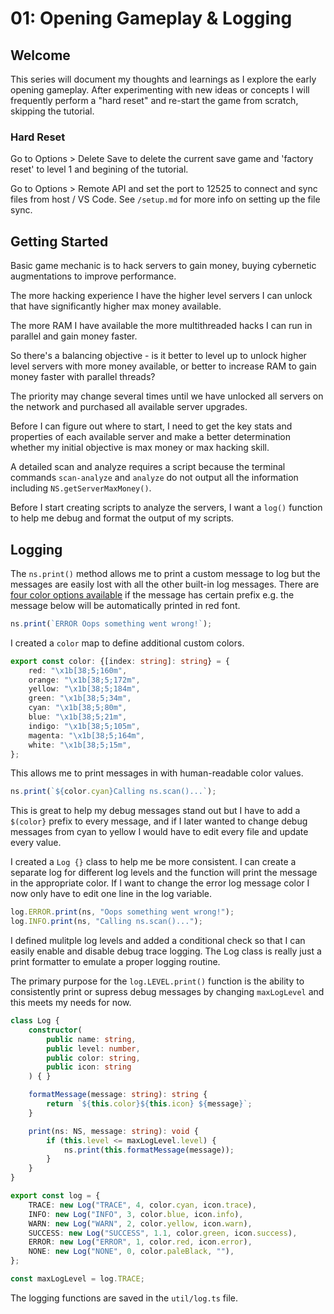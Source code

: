 # 01: Opening Gameplay & Logging

## Welcome

This series will document my thoughts and learnings as I explore the early opening gameplay. After experimenting with new ideas or concepts I will frequently perform a "hard reset" and re-start the game from scratch, skipping the tutorial.

### Hard Reset

Go to Options > Delete Save to delete the current save game and 'factory reset' to level 1 and begining of the tutorial.

Go to Options > Remote API and set the port to 12525 to connect and sync files from host / VS Code. See `/setup.md` for more info on setting up the file sync.

## Getting Started

Basic game mechanic is to hack servers to gain money, buying cybernetic augmentations to improve performance. 

The more hacking experience I have the higher level servers I can unlock that have significantly higher max money available.

The more RAM I have available the more multithreaded hacks I can run in parallel and gain money faster. 

So there's a balancing objective - is it better to level up to unlock higher level servers with more money available, or better to increase RAM to gain money faster with parallel threads?

The priority may change several times until we have unlocked all servers on the network and purchased all available server upgrades.

Before I can figure out where to start, I need to get the key stats and properties of each available server and make a better determination whether my initial objective is max money or max hacking skill.

A detailed scan and analyze requires a script because the terminal commands `scan-analyze` and  `analyze` do not output all the information including `NS.getServerMaxMoney()`. 

Before I start creating scripts to analyze the servers, I want a `log()` function to help me debug and format the output of my scripts.

## Logging

The `ns.print()` method allows me to print a custom message to log but the messages are easily lost with all the other built-in log messages. There are [four color options available](https://github.com/bitburner-official/bitburner-src/blob/dev/markdown/bitburner.ns.print.md) if the message has certain prefix e.g. the message below will be automatically printed in red font. 

``` typescript
ns.print(`ERROR Oops something went wrong!`);
```

I created a `color` map to define additional custom colors.

``` typescript
export const color: {[index: string]: string} = {
    red: "\x1b[38;5;160m", 
    orange: "\x1b[38;5;172m", 
    yellow: "\x1b[38;5;184m",
    green: "\x1b[38;5;34m",
    cyan: "\x1b[38;5;80m",
    blue: "\x1b[38;5;21m",
    indigo: "\x1b[38;5;105m",
    magenta: "\x1b[38;5;164m",
    white: "\x1b[38;5;15m", 
};
```

This allows me to print messages in with human-readable color values. 

``` typescript
ns.print(`${color.cyan}Calling ns.scan()...`);
```

This is great to help my debug messages stand out but I have to add a `$(color}` prefix to every message, and if I later wanted to change debug messages from cyan to yellow I would have to edit every file and update every value.

I created a `Log {}` class to help me be more consistent. I can create a separate log for different log levels and the function will print the message in the appropriate color. If I want to change the error log message color I now only have to edit one line in the log variable.

``` typescript
log.ERROR.print(ns, "Oops something went wrong!");
log.INFO.print(ns, "Calling ns.scan()...");
```

I defined mulitple log levels and added a conditional check so that I can easily enable and disable debug trace logging. The Log class is really just a print formatter to emulate a proper logging routine.

The primary purpose for the `log.LEVEL.print()` function is the ability to consistently print or supress debug messages by changing `maxLogLevel` and this meets my needs for now. 

``` typescript
class Log {
    constructor(
        public name: string,
        public level: number,
        public color: string,
        public icon: string
    ) { }

    formatMessage(message: string): string {
        return `${this.color}${this.icon} ${message}`;
    }

    print(ns: NS, message: string): void {
        if (this.level <= maxLogLevel.level) {
            ns.print(this.formatMessage(message));
        }
    }
}

export const log = {
    TRACE: new Log("TRACE", 4, color.cyan, icon.trace),
    INFO: new Log("INFO", 3, color.blue, icon.info),
    WARN: new Log("WARN", 2, color.yellow, icon.warn),
    SUCCESS: new Log("SUCCESS", 1.1, color.green, icon.success),
    ERROR: new Log("ERROR", 1, color.red, icon.error),
    NONE: new Log("NONE", 0, color.paleBlack, ""),
};

const maxLogLevel = log.TRACE;
```

The logging functions are saved in the `util/log.ts` file.